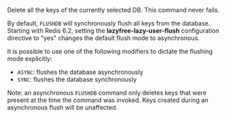 Delete all the keys of the currently selected DB.
This command never fails.

By default, `FLUSHDB` will synchronously flush all keys from the database.
Starting with Redis 6.2, setting the **lazyfree-lazy-user-flush** configuration directive to "yes" changes the default flush mode to asynchronous.

It is possible to use one of the following modifiers to dictate the flushing mode explicitly:

* `ASYNC`: flushes the database asynchronously
* `SYNC`: flushes the database synchronously

Note: an asynchronous `FLUSHDB` command only deletes keys that were present at the time the command was invoked. Keys created during an asynchronous flush will be unaffected.

